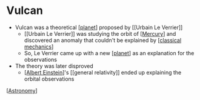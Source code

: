 # Vulcan

- Vulcan was a theoretical [[planet]] proposed by [[Urbain Le Verrier]]
  - [[Urbain Le Verrier]] was studying the orbit of [[Mercury]] and discovered an anomaly that couldn't be explained by [[classical mechanics]]
  - So, Le Verrier came up with a new [[planet]] as an explanation for the observations
- The theory was later disproved
  - [[Albert Einstein]]'s [[general relativity]] ended up explaining the orbital observations

[[Astronomy]]

[//begin]: # "Autogenerated link references for markdown compatibility"
[planet]: planet "Planet"
[Mercury]: mercury "Mercury ☿"
[classical mechanics]: classical-mechanics "Classical Mechanics"
[planet]: planet "Planet"
[Albert Einstein]: albert-einstein "Albert Einstein"
[Astronomy]: astronomy "Astronomy"
[//end]: # "Autogenerated link references"